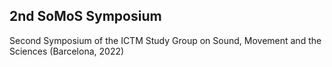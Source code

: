 ## 2nd SoMoS Symposium
Second Symposium of the ICTM Study Group on Sound, Movement and the Sciences (Barcelona, 2022)

